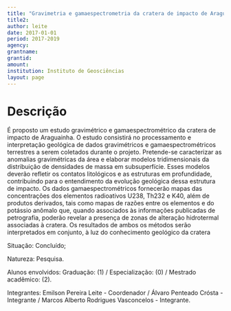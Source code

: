 ```yaml
---
title: "Gravimetria e gamaespectrometria da cratera de impacto de Araguainha"
title2:
author: leite
date: 2017-01-01
period: 2017-2019
agency:
grantname:
grantid:
amount:
institution: Instituto de Geosciências
layout: page
---
```


# Descrição

É proposto um estudo gravimétrico e gamaespectrométrico da cratera de impacto
de Araguainha. O estudo consistirá no processamento e interpretação geológica
de dados gravimétricos e gamaespectrométricos terrestres a serem coletados
durante o projeto. Pretende-se caracterizar as anomalias gravimétricas da área
e elaborar modelos tridimensionais da distribuição de densidades de massa em
subsuperfície. Esses modelos deverão refletir os contatos litológicos e as
estruturas em profundidade, contribuindo para o entendimento da evolução
geológica dessa estrutura de impacto. Os dados gamaespectrométricos fornecerão
mapas das concentrações dos elementos radioativos U238, Th232 e K40, além de
produtos derivados, tais como mapas de razões entre os elementos e do potássio
anômalo que, quando associados às informações publicadas de petrografia,
poderão revelar a presença de zonas de alteração hidrotermal associadas à
cratera. Os resultados de ambos os métodos serão interpretados em conjunto, à
luz do conhecimento geológico da cratera

Situação: Concluído;

Natureza: Pesquisa.

Alunos envolvidos: Graduação: (1) / Especialização: (0) / Mestrado acadêmico: (2).

Integrantes: Emilson Pereira Leite - Coordenador / Álvaro Penteado Crósta -
Integrante / Marcos Alberto Rodrigues Vasconcelos - Integrante.

